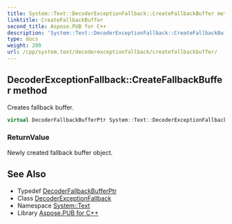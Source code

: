 ```yaml
---
title: System::Text::DecoderExceptionFallback::CreateFallbackBuffer method
linktitle: CreateFallbackBuffer
second_title: Aspose.PUB for C++
description: 'System::Text::DecoderExceptionFallback::CreateFallbackBuffer method. Creates fallback buffer in C++.'
type: docs
weight: 200
url: /cpp/system.text/decoderexceptionfallback/createfallbackbuffer/
---
```

## DecoderExceptionFallback::CreateFallbackBuffer method


Creates fallback buffer.

```cpp
virtual DecoderFallbackBufferPtr System::Text::DecoderExceptionFallback::CreateFallbackBuffer() override
```


### ReturnValue

Newly created fallback buffer object.

## See Also

* Typedef [DecoderFallbackBufferPtr](../../../system/decoderfallbackbufferptr/)
* Class [DecoderExceptionFallback](../)
* Namespace [System::Text](../../)
* Library [Aspose.PUB for C++](../../../)
